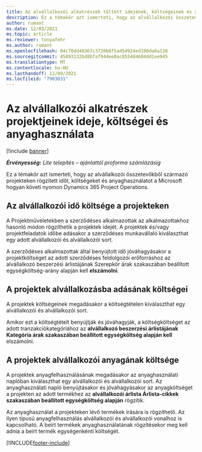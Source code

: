 ```yaml
---
title: Az alvállalkozói alkatrészek töltött idejének, költségeinek és anyaghasználatának rögzítése
description: Ez a témakör azt ismerteti, hogy az alvállalkozói összetevőkből származó projekteken rögzített időt, költségeket és anyaghasználatot a Microsoft hogyan követi nyomon Dynamics 365 Project Operations.
author: rumant
ms.date: 12/03/2021
ms.topic: article
ms.reviewer: tonyafehr
ms.author: rumant
ms.openlocfilehash: 04c78dd48367c3720b8f5ad5d924ed106da6a128
ms.sourcegitcommit: 45893132bd8bfaf944ee0ac855484684dd1ee945
ms.translationtype: MT
ms.contentlocale: hu-HU
ms.lasthandoff: 12/09/2021
ms.locfileid: "7903031"
---
```

# <a name="recording-time-expenses-and-material-usage-on-projects-for-subcontracted-components"></a>Az alvállalkozói alkatrészek projektjeinek ideje, költségei és anyaghasználata

[!include [banner](../../includes/dataverse-preview.md)]

_**Érvényesség:** Lite telepítés – ajánlattól proforma számlázásig_

Ez a témakör azt ismerteti, hogy az alvállalkozói összetevőkből származó projekteken rögzített időt, költségeket és anyaghasználatot a Microsoft hogyan követi nyomon Dynamics 365 Project Operations.

## <a name="costing-for-subcontractor-time-on-projects"></a>Az alvállalkozói idő költsége a projekteken
A Projektműveletekben a szerződéses alkalmazottak az alkalmazottakhoz hasonló módon rögzíthetik a projektek idejét. A projektek és/vagy projektfeladatok időbe adásakor a szerződéses munkavállaló kiválaszthat egy adott alvállalkozói és alvállalkozói sort.

A szerződéses alkalmazottak által benyújtott idő jóváhagyásakor a projektköltséget az adott szerződéses feldolgozói erőforráshoz az alvállalkozó beszerzési árlistájának Szerepkör árak szakaszában beállított egységköltség-arány alapján kell **elszámolni**.

## <a name="costing-for-subcontracted-expenses-on-projects"></a>A projektek alvállalkozásba adásának költségei
A projektek költségeinek megadásakor a költségtételen kiválaszthat egy alvállalkozói és alvállalkozói sort. 

Amikor ezt a költségtételt benyújtják és jóváhagyják, a költségköltséget az adott tranzakciókategóriához az **alvállalkozó beszerzési árlistájának Kategória árak szakaszában beállított egységköltség alapján kell** elszámolni.

## <a name="costing-for-subcontracted-materials-on-projects"></a>A projektek alvállalkozói anyagának költsége
A projektek anyagfelhasználásának megadásakor az anyaghasználati naplóban kiválaszthat egy alvállalkozói és alvállalkozói sort. Az anyaghasználati napló benyújtásakor és jóváhagyásakor az anyagköltséget a projekten az adott termékhez az **alvállalkozói árlista Árlista-cikkek szakaszában beállított egységköltség alapján** rögzítik.

Az anyaghasználat a projekteken lévő termékek írására is rögzíthető. Az ilyen típusú anyagfelhasználás alvállalkozói és alvállalkozói vonalhoz is kapcsolható. A beírt termékek anyaghasználatának rögzítésekor meg kell adnia a beírt termék egységenkénti költségét. 


[!INCLUDE[footer-include](../../includes/footer-banner.md)]
